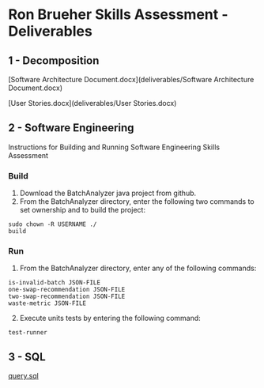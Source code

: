 # Ron Brueher Skills Assessment - Deliverables

## 1 - Decomposition
[Software Architecture Document.docx](deliverables/Software Architecture Document.docx)

[User Stories.docx](deliverables/User Stories.docx)

## 2 - Software Engineering

Instructions for Building and Running Software Engineering Skills Assessment

### Build
1.	Download the BatchAnalyzer java project from github.
2.	From the BatchAnalyzer directory, enter the following two commands to set ownership and to build the project:

~~~
sudo chown -R USERNAME ./
build
~~~

### Run
1.  From the BatchAnalyzer directory, enter any of the following commands:

~~~
is-invalid-batch JSON-FILE
one-swap-recommendation JSON-FILE
two-swap-recommendation JSON-FILE
waste-metric JSON-FILE
~~~

2.  Execute units tests by entering the following command:

~~~
test-runner
~~~

## 3 - SQL
[query.sql](deliverables/query.sql)
